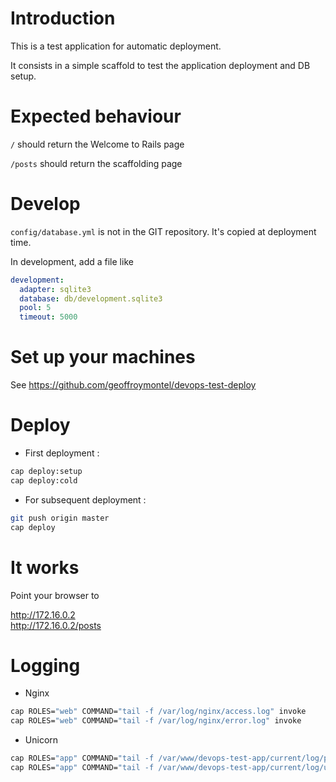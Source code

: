 # Introduction

This is a test application for automatic deployment.

It consists in a simple scaffold to test the application deployment and DB setup.

# Expected behaviour

`/` should return the Welcome to Rails page

`/posts` should return the scaffolding page

# Develop

`config/database.yml` is not in the GIT repository.
It's copied at deployment time.

In development, add a file like 

```yaml
development:
  adapter: sqlite3
  database: db/development.sqlite3
  pool: 5
  timeout: 5000
```

# Set up your machines
See https://github.com/geoffroymontel/devops-test-deploy

# Deploy
* First deployment :
```bash
cap deploy:setup
cap deploy:cold
```

* For subsequent deployment :
```bash
git push origin master
cap deploy
```

# It works
Point your browser to 

http://172.16.0.2  
http://172.16.0.2/posts

# Logging
* Nginx
```bash
cap ROLES="web" COMMAND="tail -f /var/log/nginx/access.log" invoke
cap ROLES="web" COMMAND="tail -f /var/log/nginx/error.log" invoke
```

* Unicorn
```bash
cap ROLES="app" COMMAND="tail -f /var/www/devops-test-app/current/log/production.log" invoke
cap ROLES="app" COMMAND="tail -f /var/www/devops-test-app/current/log/unicorn.log" invoke
```

